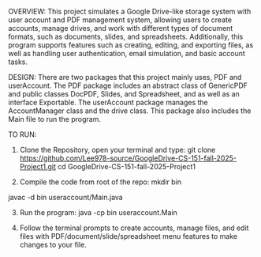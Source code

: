 OVERVIEW:
This project simulates a Google Drive-like storage system with user account and PDF management system, allowing users to create accounts, manage drives, and work with different types of document formats, such as documents, slides, and spreadsheets. 
Additionally, this program supports features such as creating, editing, and exporting files, as well as handling user authentication, email simulation, and basic account tasks. 

DESIGN:
There are two packages that this project mainly uses, PDF and userAccount.
The PDF package includes an abstract class of GenericPDF and public classes DocPDF, Slides, and Spreadsheet, and as well as an interface Exportable.
The userAccount package manages the AccountManager class and the drive class. This package also includes the Main file to run the program. 

TO RUN:
1. Clone the Repository, open your terminal and type:
git clone https://github.com/Lee978-source/GoogleDrive-CS-151-fall-2025-Project1.git
cd GoogleDrive-CS-151-fall-2025-Project1

2. Compile the code from root of the repo:
mkdir bin

javac -d bin useraccount/Main.java

3. Run the program:
java -cp bin useraccount.Main

4. Follow the terminal prompts to create accounts, manage files, and edit files with PDF/document/slide/spreadsheet menu features to make changes to your file.
   
